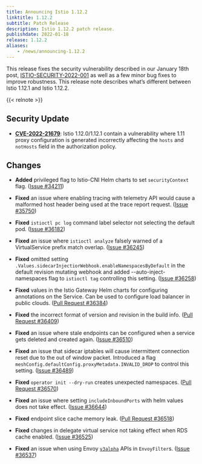 ```yaml
---
title: Announcing Istio 1.12.2
linktitle: 1.12.2
subtitle: Patch Release
description: Istio 1.12.2 patch release.
publishdate: 2022-01-18
release: 1.12.2
aliases:
    - /news/announcing-1.12.2
---
```


This release fixes the security vulnerability described in our January 18th post, [ISTIO-SECURITY-2022-001](/news/security/istio-security-2022-001) as well as a few minor bug fixes to improve robustness. This release note describes what’s different between Istio 1.12.1 and Istio 1.12.2.

{{< relnote >}}

## Security Update

- __[CVE-2022-21679](https://cve.mitre.org/cgi-bin/cvename.cgi?name=CVE-2CVE-2022-21679i])__:
  Istio 1.12.0/1.12.1 contain a vulnerability where 1.11 proxy configuration is generated incorrectly affecting the `hosts` and `notHosts` field in the authorization policy.

## Changes

- **Added** privileged flag to Istio-CNI Helm charts to set `securityContext` flag.
  ([Issue #34211](https://github.com/istio/istio/issues/34211))

- **Fixed** an issue where enabling tracing with telemetry API would cause a malformed host header being used at the trace report request.
  ([Issue #35750](https://github.com/istio/istio/issues/35750))

- **Fixed** `istioctl pc log` command label selector not selecting the default pod.
  ([Issue #36182](https://github.com/istio/istio/issues/36182))

- **Fixed** an issue where `istioctl analyze` falsely warned of a VirtualService prefix match overlap.
  ([Issue #36245](https://github.com/istio/istio/issues/36245))

- **Fixed** omitted setting `.Values.sidecarInjectiorWebhook.enableNamespacesByDefault` in the default revision
mutating webhook and added --auto-inject-namespaces flag to `istioctl tag` controlling this setting.
  ([Issue #36258](https://github.com/istio/istio/issues/36258))

- **Fixed** values in the Istio Gateway Helm charts for configuring annotations on the Service. Can be used to configure load balancer in public clouds.
  ([Pull Request #36384](https://github.com/istio/istio/pull/36384))

- **Fixed** the incorrect format of version and revision in the build info.
  ([Pull Request #36409](https://github.com/istio/istio/pull/36409))

- **Fixed** an issue where stale endpoints can be configured when a service gets deleted and created again.
  ([Issue #36510](https://github.com/istio/istio/issues/36510))

- **Fixed** an issue that sidecar iptables will cause intermittent connection reset due to the out of window packet.
Introduced a flag `meshConfig.defaultConfig.proxyMetadata.INVALID_DROP` to control this setting.
  ([Issue #36489](https://github.com/istio/istio/issues/36489))

- **Fixed** `operator init --dry-run` creates unexpected namespaces.
  ([Pull Request #36570](https://github.com/istio/istio/pull/36570))

- **Fixed** an issue where setting `includeInboundPorts` with helm values does not take effect.
  ([Issue #36644](https://github.com/istio/istio/issues/36644))

- **Fixed** endpoint slice cache memory leak.
  ([Pull Request #36518](https://github.com/istio/istio/pull/36518))

- **Fixed** changes in delegate virtual service not taking effect when RDS cache enabled.
  ([Issue #36525](https://github.com/istio/istio/issues/36525))

- **Fixed** an issue when using Envoy [`v3alpha`](https://www.envoyproxy.io/docs/envoy/latest/version_history/v1.20.0#incompatible-behavior-changes) APIs in `EnvoyFilter`s.
  ([Issue #36537](https://github.com/istio/istio/issues/36537))
